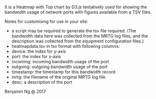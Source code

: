 It is a Heatmap with Top chart by D3.js tentatively used for showing the bandwidth usage of network ports with figures available from a TSV files.

Notes for customising for use in your site:

* a script may be required to generate the tsv file required. (The bandwidth data here was collected from the MRTG log files, and the description was collected from the equipment configuration files.)
* heatmapdata.tsv in tsv format with following columns:
 * device: the index for y-axis
 * port: the index for x-axis
 * incoming: incoming bandwidth usage of the port
 * outgoing: outgoing bandwidth usage of the port
 * timestamp: the timestamp for this bandwidth record
 * mrtg: the filename of the original MRTG log file
 * desc: a description of the port


Benjamin Ng @ 2017
